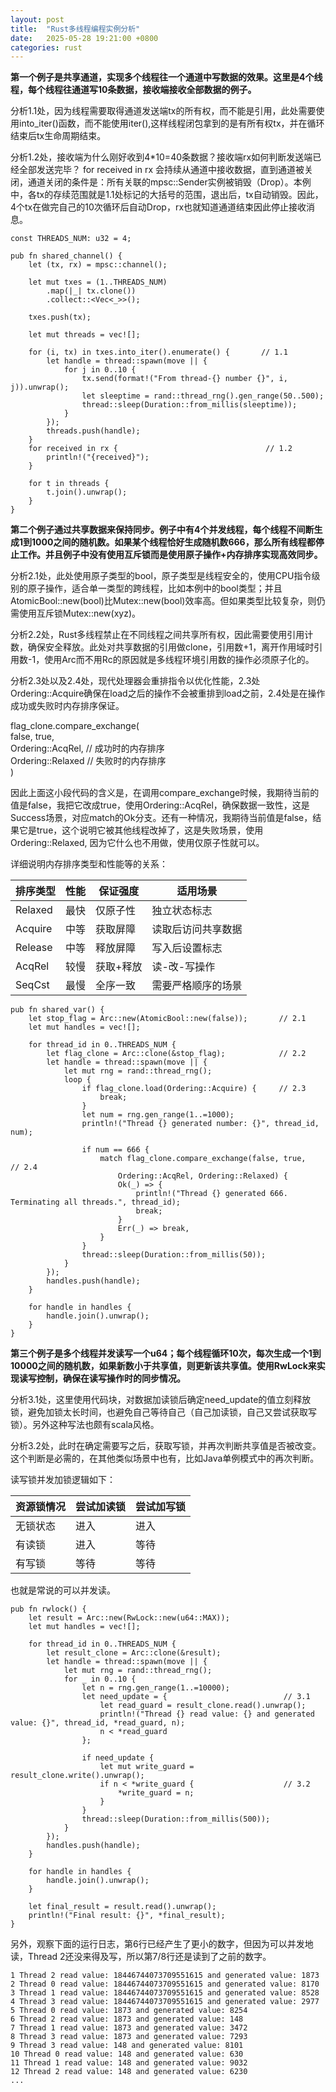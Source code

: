 ```yaml
---
layout: post
title:  "Rust多线程编程实例分析"
date:   2025-05-28 19:21:00 +0800
categories: rust
---
```


**第一个例子是共享通道，实现多个线程往一个通道中写数据的效果。这里是4个线程，每个线程往通道写10条数据，接收端接收全部数据的例子。**

分析1.1处，因为线程需要取得通道发送端tx的所有权，而不能是引用，此处需要使用into_iter()函数，而不能使用iter(),这样线程闭包拿到的是有所有权tx，并在循环结束后tx生命周期结束。

分析1.2处，接收端为什么刚好收到4*10=40条数据？接收端rx如何判断发送端已经全部发送完毕？
for received in rx 会持续从通道中接收数据，直到通道被关闭，通道关闭的条件是：所有关联的mpsc::Sender实例被销毁（Drop）。本例中，各tx的存续范围就是1.1处标记的大括号的范围，退出后，tx自动销毁。因此，4个tx在做完自己的10次循环后自动Drop，rx也就知道通道结束因此停止接收消息。

```
const THREADS_NUM: u32 = 4;

pub fn shared_channel() {
    let (tx, rx) = mpsc::channel();

    let mut txes = (1..THREADS_NUM)
        .map(|_| tx.clone())
        .collect::<Vec<_>>();

    txes.push(tx);

    let mut threads = vec![];

    for (i, tx) in txes.into_iter().enumerate() {       // 1.1
        let handle = thread::spawn(move || { 
            for j in 0..10 {
                tx.send(format!("From thread-{} number {}", i, j)).unwrap();
                let sleeptime = rand::thread_rng().gen_range(50..500);
                thread::sleep(Duration::from_millis(sleeptime));
            }
        });
        threads.push(handle);
    }
    for received in rx {                                 // 1.2 
        println!("{received}");
    }

    for t in threads {
        t.join().unwrap();
    }
}
```


**第二个例子通过共享数据来保持同步。例子中有4个并发线程，每个线程不间断生成1到1000之间的随机数。如果某个线程恰好生成随机数666，那么所有线程都停止工作。并且例子中没有使用互斥锁而是使用原子操作+内存排序实现高效同步。**

分析2.1处，此处使用原子类型的bool，原子类型是线程安全的，使用CPU指令级别的原子操作，适合单一类型的跨线程，比如本例中的bool类型；并且AtomicBool::new(bool)比Mutex::new(bool)效率高。但如果类型比较复杂，则仍需使用互斥锁Mutex::new(xyz)。

分析2.2处，Rust多线程禁止在不同线程之间共享所有权，因此需要使用引用计数，确保安全释放。此处对共享数据的引用做clone，引用数+1，离开作用域时引用数-1，使用Arc而不用Rc的原因就是多线程环境引用数的操作必须原子化的。

分析2.3处以及2.4处，现代处理器会重排指令以优化性能，2.3处Ordering::Acquire确保在load之后的操作不会被重排到load之前，2.4处是在操作成功或失败时内存排序保证。

flag_clone.compare_exchange(  
    false, true,  
    Ordering::AcqRel,  // 成功时的内存排序  
    Ordering::Relaxed  // 失败时的内存排序  
)  

因此上面这小段代码的含义是，在调用compare_exchange时候，我期待当前的值是false，我把它改成true，使用Ordering::AcqRel，确保数据一致性，这是Success场景，对应match的Ok分支。还有一种情况，我期待当前值是false，结果它是true，这个说明它被其他线程改掉了，这是失败场景，使用Ordering::Relaxed, 因为它什么也不用做，使用仅原子性就可以。

详细说明内存排序类型和性能等的关系：

| 排序类型 | 性能 | 保证强度 | 适用场景 |
| ---- | ---- | ---- | ---- |
| Relaxed | 最快 | 仅原子性 | 独立状态标志 |
| Acquire | 中等 | 获取屏障 | 读取后访问共享数据 |
| Release | 中等 | 释放屏障 | 写入后设置标志 |
| AcqRel | 较慢 | 获取+释放 | 读-改-写操作 |
| SeqCst | 最慢 | 全序一致 | 需要严格顺序的场景 |


```
pub fn shared_var() {
    let stop_flag = Arc::new(AtomicBool::new(false));       // 2.1 
    let mut handles = vec![];

    for thread_id in 0..THREADS_NUM {
        let flag_clone = Arc::clone(&stop_flag);            // 2.2 
        let handle = thread::spawn(move || {
            let mut rng = rand::thread_rng();
            loop {
                if flag_clone.load(Ordering::Acquire) {     // 2.3 
                    break;
                }
                let num = rng.gen_range(1..=1000);
                println!("Thread {} generated number: {}", thread_id, num);
    
                if num == 666 {
                    match flag_clone.compare_exchange(false, true,       // 2.4
                        Ordering::AcqRel, Ordering::Relaxed) {  
                        Ok(_) => {
                            println!("Thread {} generated 666. Terminating all threads.", thread_id);
                            break;
                        }
                        Err(_) => break,
                    }
                }
                thread::sleep(Duration::from_millis(50));
            }
        });
        handles.push(handle);
    }

    for handle in handles {
        handle.join().unwrap();
    }
}
```


**第三个例子是多个线程并发读写一个u64；每个线程循环10次，每次生成一个1到10000之间的随机数，如果新数小于共享值，则更新该共享值。使用RwLock来实现读写控制，确保在读写操作时的同步情况。**

分析3.1处，这里使用代码块，对数据加读锁后确定need_update的值立刻释放锁，避免加锁太长时间，也避免自己等待自己（自己加读锁，自己又尝试获取写锁）。另外这种写法也颇有scala风格。

分析3.2处，此时在确定需要写之后，获取写锁，并再次判断共享值是否被改变。这个判断是必需的，在其他类似场景中也有，比如Java单例模式中的再次判断。

读写锁并发加锁逻辑如下：

| 资源锁情况 | 尝试加读锁 | 尝试加写锁 | 
| ---- | ---- | ---- |
| 无锁状态 | 进入 | 进入 |
| 有读锁 | 进入 | 等待 |
| 有写锁 | 等待 | 等待 |

也就是常说的可以并发读。

```
pub fn rwlock() {
    let result = Arc::new(RwLock::new(u64::MAX));
    let mut handles = vec![];

    for thread_id in 0..THREADS_NUM {
        let result_clone = Arc::clone(&result);
        let handle = thread::spawn(move || {
            let mut rng = rand::thread_rng();
            for _ in 0..10 {
                let n = rng.gen_range(1..=10000);
                let need_update = {                          // 3.1
                    let read_guard = result_clone.read().unwrap();
                    println!("Thread {} read value: {} and generated value: {}", thread_id, *read_guard, n);
                    n < *read_guard
                };

                if need_update {
                    let mut write_guard = result_clone.write().unwrap();
                    if n < *write_guard {                    // 3.2
                        *write_guard = n;
                    }
                }
                thread::sleep(Duration::from_millis(500));
            }
        });
        handles.push(handle);
    }

    for handle in handles {
        handle.join().unwrap();
    }

    let final_result = result.read().unwrap();
    println!("Final result: {}", *final_result);
}
```

另外，观察下面的运行日志，第6行已经产生了更小的数字，但因为可以并发地读，Thread 2还没来得及写，所以第7/8行还是读到了之前的数字。
```
1 Thread 2 read value: 18446744073709551615 and generated value: 1873
2 Thread 0 read value: 18446744073709551615 and generated value: 8170
3 Thread 1 read value: 18446744073709551615 and generated value: 8528
4 Thread 3 read value: 18446744073709551615 and generated value: 2977
5 Thread 0 read value: 1873 and generated value: 8254
6 Thread 2 read value: 1873 and generated value: 148
7 Thread 1 read value: 1873 and generated value: 3472
8 Thread 3 read value: 1873 and generated value: 7293
9 Thread 3 read value: 148 and generated value: 8101
10 Thread 0 read value: 148 and generated value: 630
11 Thread 1 read value: 148 and generated value: 9032
12 Thread 2 read value: 148 and generated value: 6230
...
```
